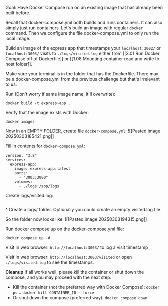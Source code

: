 Goal: Have Docker Compose run on an existing image that has already been built before.

Recall that docker-compose.yml both builds and runs containers. It can also simply just run containers. Let's build an image with regular `docker` command. Then we configure the file docker-compose.yml to only run the local image.

Build an image of the express app that timestamps your `localhost:3002/` or `localhost:3003/` visits to `./logs/visited.log` either from [[3.01 Run Docker Compose off of Dockerfile]] or [[1.08 Mounting container read and write to host folder]].

Make sure your terminal is in the folder that has the Dockerfile. There may be a docker-compose.yml from the previous challenge but that's irrelevant to us.

Run (Don't worry if same image name, it'll overwrite):
```
docker build -t express-app .
```

Verify that the image exists with Docker:
```
docker images
```

Now in an EMPTY FOLDER, create file `docker-compose.yml`:
![[Pasted image 20250303185421.png]]

Fill in contents for `docker-compose.yml`:
```
version: "3.8"
services:
  express-app:
    image: express-app:latest
    ports:
      - "3003:3000"
    volumes:
      - ./logs:/app/logs
```

Create logs/visited.log:
```
```
^ Create a logs/ folder. Optionally you could create an empty visited.log file.

So the folder now looks like:
![[Pasted image 20250303194315.png]]

Run docker compose up on the docker-compose.yml file:
```
docker compose up -d
```

Visit in web browser: `http://localhost:3003/` to log a visit timestamp

Visit in web browser: `http://localhost:3003/visited` or open `./logs/visited.log` to see the timestamps.

**Cleanup**
If all works well, please kill the container or shut down the compose, and you may proceed with the next step.

- Kill the container (not the preferred way with Docker Compose): `docker ps`... `docker kill CONTAINER_ID --force`
- Or shut down the compose (preferred way): `docker compose down`
